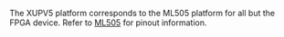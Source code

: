 The XUPV5 platform corresponds to the ML505 platform for all but the FPGA
device. Refer to [ML505](../ML505/) for pinout information.
